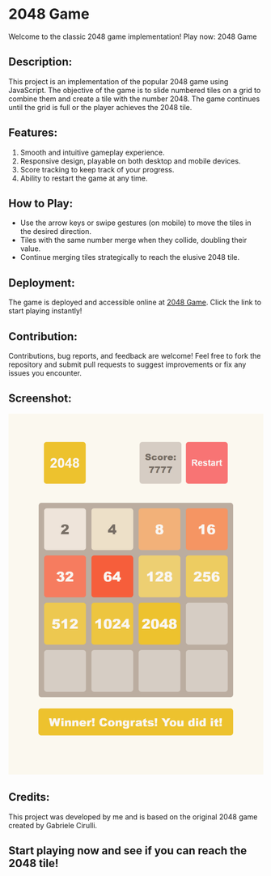 # 2048 Game
Welcome to the classic 2048 game implementation! Play now: 2048 Game

## Description:
This project is an implementation of the popular 2048 game using JavaScript. The objective of the game is to slide numbered tiles on a grid to combine them and create a tile with the number 2048. The game continues until the grid is full or the player achieves the 2048 tile.

## Features:
1) Smooth and intuitive gameplay experience.
2) Responsive design, playable on both desktop and mobile devices.
3) Score tracking to keep track of your progress.
4) Ability to restart the game at any time.

## How to Play:
- Use the arrow keys or swipe gestures (on mobile) to move the tiles in the desired direction.
- Tiles with the same number merge when they collide, doubling their value.
- Continue merging tiles strategically to reach the elusive 2048 tile.

## Deployment:
The game is deployed and accessible online at [2048 Game](https://no4kar.github.io/js_2048-game/). Click the link to start playing instantly!

## Contribution:
Contributions, bug reports, and feedback are welcome! Feel free to fork the repository and submit pull requests to suggest improvements or fix any issues you encounter.

## Screenshot:
![Preview](./src/images/reference.png)

## Credits:
This project was developed by me and is based on the original 2048 game created by Gabriele Cirulli.

## Start playing now and see if you can reach the 2048 tile!
